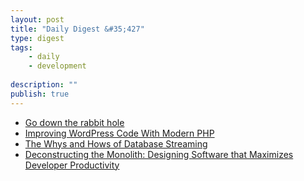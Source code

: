 ```yaml
---
layout: post
title: "Daily Digest &#35;427"
type: digest
tags: 
    - daily
    - development
    
description: ""
publish: true
---
```


- [Go down the rabbit hole](https://deliveroo.engineering/2019/02/22/go-down-the-rabbit-hole.html)
- [Improving WordPress Code With Modern PHP](https://www.smashingmagazine.com/2019/02/wordpress-modern-php/)
- [The Whys and Hows of Database Streaming](https://www.infoq.com/presentations/wepay-database-streaming/)
- [Deconstructing the Monolith: Designing Software that Maximizes Developer Productivity ](https://engineering.shopify.com/blogs/engineering/deconstructing-monolith-designing-software-maximizes-developer-productivity)
